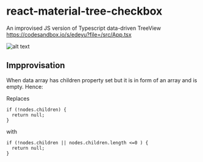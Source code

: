 # react-material-tree-checkbox
An improvised JS version of Typescript data-driven TreeView https://codesandbox.io/s/edeyu?file=/src/App.tsx

![alt text](https://www.dropbox.com/s/x9dgpjgbbtbd5gs/react-material-tree-checkbox.png?raw=1)

## Impprovisation

When data array has children property set but it is in form of an array and is empty. Hence:

Replaces

    if (!nodes.children) {
      return null;
    }
    
with

    if (!nodes.children || nodes.children.length <=0 ) {
      return null;
    }
